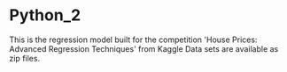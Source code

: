 # Python_2
This is the regression model built for the competition 'House Prices: Advanced Regression Techniques' from Kaggle
Data sets are available as zip files.
